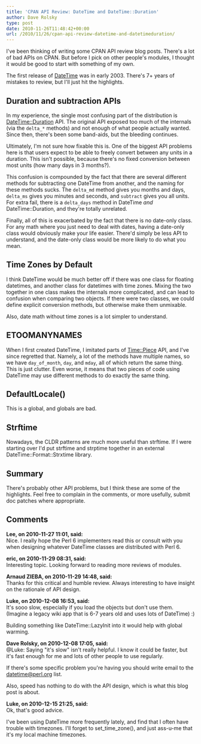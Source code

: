 ```yaml
---
title: 'CPAN API Review: DateTime and DateTime::Duration'
author: Dave Rolsky
type: post
date: 2010-11-26T11:48:42+00:00
url: /2010/11/26/cpan-api-review-datetime-and-datetimeduration/
---
```

I've been thinking of writing some CPAN API review blog posts. There's a lot of bad APIs on CPAN. But before I pick on other people's modules, I thought it would be good to start with something of my own.

The first release of [DateTime][1] was in early 2003. There's 7+ years of mistakes to review, but I'll just hit the highlights.

## Duration and subtraction APIs

In my experience, the single most confusing part of the distribution is [DateTime::Duration][2] API. The original API exposed too much of the internals (via the `delta_*` methods) and not enough of what people actually wanted. Since then, there's been some band-aids, but the bleeding continues.

Ultimately, I'm not sure how fixable this is. One of the biggest API problems here is that users expect to be able to freely convert between any units in a duration. This isn't possible, because there's no fixed conversion between most units (how many days in 3 months?).

This confusion is compounded by the fact that there are several different methods for subtracting one DateTime from another, and the naming for these methods sucks. The `delta_md` method gives you months and days, `delta_ms` gives you minutes and seconds, and `subtract` gives you all units. For extra fail, there is a `delta_days` method in DateTime _and_ DateTime::Duration, and they're totally unrelated.

Finally, all of this is exacerbated by the fact that there is no date-only class. For any math where you just need to deal with dates, having a date-only class would obviously make your life easier. There'd simply be less API to understand, and the date-only class would be more likely to do what you mean.

## Time Zones by Default

I think DateTime would be much better off if there was one class for floating datetimes, and another class for datetimes with time zones. Mixing the two together in one class makes the internals more complicated, and can lead to confusion when comparing two objects. If there were two classes, we could define explicit conversion methods, but otherwise make them unmixable.

Also, date math without time zones is a lot simpler to understand.

## ETOOMANYNAMES

When I first created DateTime, I imitated parts of [Time::Piece][3] API, and I've since regretted that. Namely, a lot of the methods have multiple names, so we have `day_of_month`, `day`, and `mday`, all of which return the same thing. This is just clutter. Even worse, it means that two pieces of code using DateTime may use different methods to do exactly the same thing.

## DefaultLocale()

This is a global, and globals are bad.

## Strftime

Nowadays, the CLDR patterns are much more useful than strftime. If I were starting over I'd put strftime and strptime together in an external DateTime::Format::Strxtime library.

## Summary

There's probably other API problems, but I think these are some of the highlights. Feel free to complain in the comments, or more usefully, submit doc patches where appropriate.

 [1]: http://search.cpan.org/dist/DateTime
 [2]: http://search.cpan.org/~drolsky/DateTime-0.65/lib/DateTime/Duration.pm
 [3]: http://search.cpan.org/dist/Time-Piece

## Comments

**Lee, on 2010-11-27 11:01, said:**  
Nice. I really hope the Perl 6 implementers read this or consult with you when designing whatever DateTime classes are distributed with Perl 6.

**eric, on 2010-11-29 08:31, said:**  
Interesting topic. Looking forward to reading more reviews of modules.

**Arnaud ZIEBA, on 2010-11-29 14:48, said:**  
Thanks for this critical and humble review. Always interesting to have insight on the rationale of API design.

**Luke, on 2010-12-08 16:53, said:**  
It's sooo slow, especially if you load the objects but don't use them. (Imagine a legacy wiki app that is 6-7 years old and uses lots of DateTime) :)

Building something like DateTime::LazyInit into it would help with global warming.

**Dave Rolsky, on 2010-12-08 17:05, said:**  
@Luke: Saying "it's slow" isn't really helpful. I know it could be faster, but it's fast enough for me and lots of other people to use regularly.

If there's some specific problem you're having you should write email to the <datetime@perl.org> list.

Also, speed has nothing to do with the API design, which is what this blog post is about.

**Luke, on 2010-12-15 21:25, said:**  
Ok, that's good advice.

I've been using DateTime more frequently lately, and find that I often have trouble with timezones. I'll forget to set\_time\_zone(), and just ass-u-me that it's my local machine timezones.